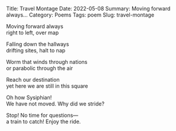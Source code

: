 Title: Travel Montage
Date: 2022-05-08
Summary: Moving forward always...
Category: Poems
Tags: poem
Slug: travel-montage

Moving forward always  
right to left, over map  
  
Falling down the hallways  
drifting sites, halt to nap  
  
Worm that winds through nations  
or parabolic through the air  
  
Reach our destination  
yet here we are still in this square  
  
Oh how Sysiphian!  
We have not moved. Why did we stride?  
  
Stop! No time for questions—  
a train to catch! Enjoy the ride.  
